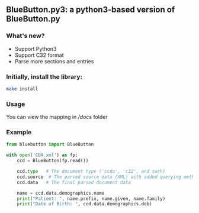 ## BlueButton.py3: a python3-based version of BlueButton.py

### What's new?
- Support Python3
- Support C32 format
- Parse more sections and entries

### Initially, install the library:

```bash
make install
```

### Usage
You can view the mapping in */docs* folder

### Example

```python
from bluebutton import BlueButton

with open('CDA.xml') as fp:
    ccd = BlueButton(fp.read())

    ccd.type   # The document type ('ccda', 'c32', and such)
    ccd.source  # The parsed source data (XML) with added querying methods
    ccd.data   # The final parsed document data

    name = ccd.data.demographics.name
    print("Patient: ", name.prefix, name.given, name.family)
    print("Date of Birth: ", ccd.data.demographics.dob)
```

